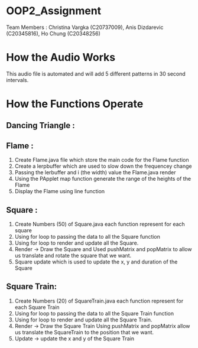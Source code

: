 # OOP2_Assignment

Team Members : Christina Vargka (C20737009), Anis Dizdarevic (C20345816), Ho Chung (C20348256)

# How the Audio Works

This audio file is automated and will add 5 different patterns in 30 second intervals. 

# How the Functions Operate

## Dancing Triangle : 

## Flame : 
1. Create Flame.java file which store the main code for the Flame function
2. Create a lerpbuffer which are used to slow down the frequencey change
3. Passing the lerbuffer and i (the width) value the Flame.java render
4. Using the PApplet map function generate the range of the heights of the Flame
5. Display the Flame using line function


## Square : 
1. Create Numbers (50) of Square.java each function represent for each square
2. Using for loop to passing the data to all the Square function
3. Using for loop to render and update all the Square.
4. Render -> Draw the Square and Used pushMatrix and popMatrix to allow us translate and rotate the square that we want.
5. Square update which is used to update the x, y and duration of the Square

## Square Train: 
1. Create Numbers (20) of SquareTrain.java each function represent for each Square Train
2. Using for loop to passing the data to all the Square Train function
3. Using for loop to render and update all the Square Train.
4. Render -> Draw the Square Train Using pushMatrix and popMatrix allow us translate the SquareTrain to the position that we want.
5. Update -> update the x and y of the Square Train

##
